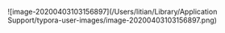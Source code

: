 ![image-20200403103156897](/Users/litian/Library/Application Support/typora-user-images/image-20200403103156897.png)

